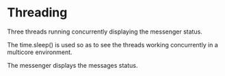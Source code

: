 # Threading
Three threads running concurrently displaying the messenger status.

The time.sleep() is used so as to see the threads working concurrently in a multicore environment.

The messenger displays the messages status.
